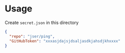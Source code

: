 # Usage

Create `secret.json` in this directory

```json
{
  "repo": "jser/ping",
  "GitHubToken": "xxxasjdajsjdsaljasdkjahsdjkhxxxx"
}
```
